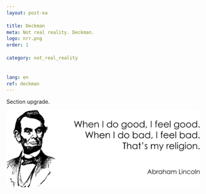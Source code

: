 ```yaml
---
layout: post-ea

title: Deckman
meta: Not real reality. Deckman.
logo: nrr.png
order: 1

category: not_real_reality


lang: en
ref: deckman
---
```


Section upgrade.

<a data-fancybox="gallery" href="/img/programming/Lincoln.png"><img src="/img/programming/Lincoln.png" alt=""></a>
